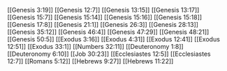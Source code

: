[[Genesis 3:19]]
[[Genesis 12:7]]
[[Genesis 13:15]]
[[Genesis 13:17]]
[[Genesis 15:7]]
[[Genesis 15:14]]
[[Genesis 15:16]]
[[Genesis 15:18]]
[[Genesis 17:8]]
[[Genesis 21:1]]
[[Genesis 26:3]]
[[Genesis 28:13]]
[[Genesis 35:12]]
[[Genesis 46:4]]
[[Genesis 47:29]]
[[Genesis 48:21]]
[[Genesis 50:5]]
[[Exodus 3:16]]
[[Exodus 4:31]]
[[Exodus 12:41]]
[[Exodus 12:51]]
[[Exodus 33:1]]
[[Numbers 32:11]]
[[Deuteronomy 1:8]]
[[Deuteronomy 6:10]]
[[Job 30:23]]
[[Ecclesiastes 12:5]]
[[Ecclesiastes 12:7]]
[[Romans 5:12]]
[[Hebrews 9:27]]
[[Hebrews 11:22]]
